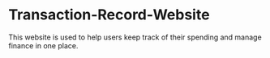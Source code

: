 # Transaction-Record-Website
This website is used to help users keep track of their spending and manage finance in one place.
